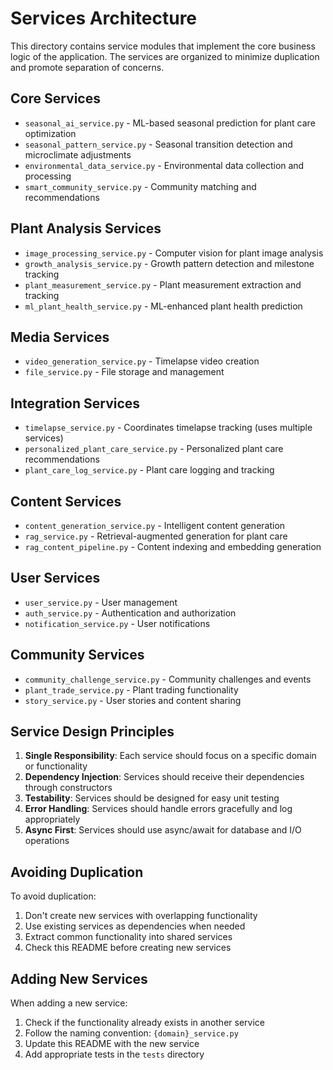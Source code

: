 # Services Architecture

This directory contains service modules that implement the core business logic of the application. The services are organized to minimize duplication and promote separation of concerns.

## Core Services

- `seasonal_ai_service.py` - ML-based seasonal prediction for plant care optimization
- `seasonal_pattern_service.py` - Seasonal transition detection and microclimate adjustments
- `environmental_data_service.py` - Environmental data collection and processing
- `smart_community_service.py` - Community matching and recommendations

## Plant Analysis Services

- `image_processing_service.py` - Computer vision for plant image analysis
- `growth_analysis_service.py` - Growth pattern detection and milestone tracking
- `plant_measurement_service.py` - Plant measurement extraction and tracking
- `ml_plant_health_service.py` - ML-enhanced plant health prediction

## Media Services

- `video_generation_service.py` - Timelapse video creation
- `file_service.py` - File storage and management

## Integration Services

- `timelapse_service.py` - Coordinates timelapse tracking (uses multiple services)
- `personalized_plant_care_service.py` - Personalized plant care recommendations
- `plant_care_log_service.py` - Plant care logging and tracking

## Content Services

- `content_generation_service.py` - Intelligent content generation
- `rag_service.py` - Retrieval-augmented generation for plant care
- `rag_content_pipeline.py` - Content indexing and embedding generation

## User Services

- `user_service.py` - User management
- `auth_service.py` - Authentication and authorization
- `notification_service.py` - User notifications

## Community Services

- `community_challenge_service.py` - Community challenges and events
- `plant_trade_service.py` - Plant trading functionality
- `story_service.py` - User stories and content sharing

## Service Design Principles

1. **Single Responsibility**: Each service should focus on a specific domain or functionality
2. **Dependency Injection**: Services should receive their dependencies through constructors
3. **Testability**: Services should be designed for easy unit testing
4. **Error Handling**: Services should handle errors gracefully and log appropriately
5. **Async First**: Services should use async/await for database and I/O operations

## Avoiding Duplication

To avoid duplication:

1. Don't create new services with overlapping functionality
2. Use existing services as dependencies when needed
3. Extract common functionality into shared services
4. Check this README before creating new services

## Adding New Services

When adding a new service:

1. Check if the functionality already exists in another service
2. Follow the naming convention: `{domain}_service.py`
3. Update this README with the new service
4. Add appropriate tests in the `tests` directory